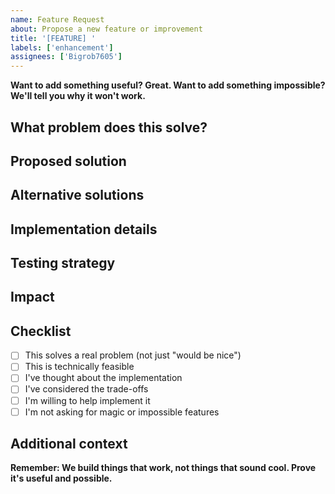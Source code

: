 ```yaml
---
name: Feature Request
about: Propose a new feature or improvement
title: '[FEATURE] '
labels: ['enhancement']
assignees: ['Bigrob7605']
---
```


**Want to add something useful? Great. Want to add something impossible? We'll tell you why it won't work.**

## What problem does this solve?
<!-- Describe the problem you're trying to solve. Be specific about the pain point. -->

## Proposed solution
<!-- Describe your proposed solution. Be realistic about what's actually possible. -->

## Alternative solutions
<!-- Have you considered other approaches? Why is this the best solution? -->

## Implementation details
<!-- How would you implement this? What would it require? -->

## Testing strategy
<!-- How would you test this feature? What would prove it works? -->

## Impact
<!-- What would this enable? Who would benefit? -->

## Checklist
- [ ] This solves a real problem (not just "would be nice")
- [ ] This is technically feasible
- [ ] I've thought about the implementation
- [ ] I've considered the trade-offs
- [ ] I'm willing to help implement it
- [ ] I'm not asking for magic or impossible features

## Additional context
<!-- Any other context, mockups, or examples that would help us understand your request. -->

**Remember: We build things that work, not things that sound cool. Prove it's useful and possible.** 